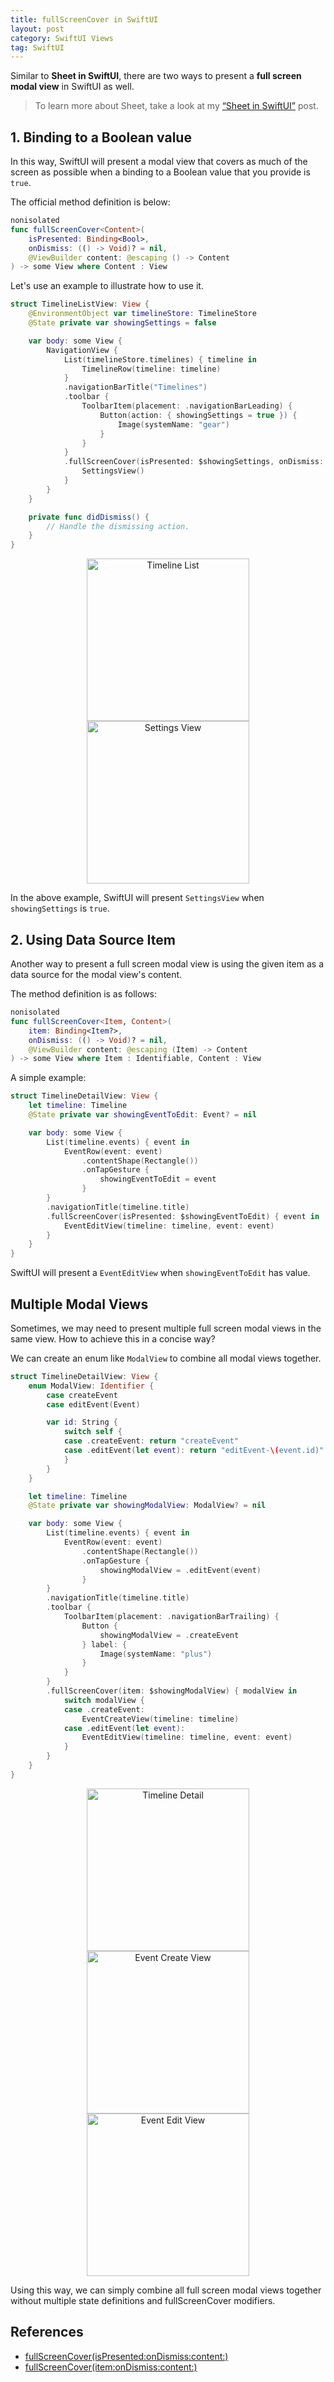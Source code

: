 ```yaml
---
title: fullScreenCover in SwiftUI
layout: post
category: SwiftUI Views
tag: SwiftUI
---
```


Similar to **Sheet in SwiftUI**, there are two ways to present a **full screen modal view** in SwiftUI as well.

> To learn more about Sheet, take a look at my [“Sheet in SwiftUI”](/posts/sheet-in-swiftui/) post.

## 1. Binding to a Boolean value

In this way, SwiftUI will present a modal view that covers as much of the screen as possible when a binding to a Boolean value that you provide is `true`.

The official method definition is below:

```swift
nonisolated
func fullScreenCover<Content>(
    isPresented: Binding<Bool>,
    onDismiss: (() -> Void)? = nil,
    @ViewBuilder content: @escaping () -> Content
) -> some View where Content : View
```

Let's use an example to illustrate how to use it.

```swift
struct TimelineListView: View {
    @EnvironmentObject var timelineStore: TimelineStore
    @State private var showingSettings = false

    var body: some View {
        NavigationView {
            List(timelineStore.timelines) { timeline in 
                TimelineRow(timeline: timeline)
            }
            .navigationBarTitle("Timelines")
            .toolbar {
                ToolbarItem(placement: .navigationBarLeading) {
                    Button(action: { showingSettings = true }) {
                        Image(systemName: "gear")
                    }
                }
            }
            .fullScreenCover(isPresented: $showingSettings, onDismiss: didDismiss) {
                SettingsView()
            }
        }
    }

    private func didDismiss() {
        // Handle the dismissing action.
    }
}
```

<div align="center">
  <img src="/assets/posts/timeline_list.png" alt="Timeline List" width="260"/>
  <img src="/assets/posts/settings_view_fullscreen.png" alt="Settings View" width="260"/>
</div>

In the above example, SwiftUI will present `SettingsView` when `showingSettings` is `true`.

## 2. Using Data Source Item

Another way to present a full screen modal view is using the given item as a data source for the modal view's content.

The method definition is as follows:

```swift
nonisolated
func fullScreenCover<Item, Content>(
    item: Binding<Item?>,
    onDismiss: (() -> Void)? = nil,
    @ViewBuilder content: @escaping (Item) -> Content
) -> some View where Item : Identifiable, Content : View
```

A simple example:

```swift
struct TimelineDetailView: View {
    let timeline: Timeline
    @State private var showingEventToEdit: Event? = nil

    var body: some View {
        List(timeline.events) { event in 
            EventRow(event: event)
                .contentShape(Rectangle())
                .onTapGesture {
                    showingEventToEdit = event
                }
        }
        .navigationTitle(timeline.title)
        .fullScreenCover(isPresented: $showingEventToEdit) { event in
            EventEditView(timeline: timeline, event: event)
        }
    }
}
```

SwiftUI will present a `EventEditView` when `showingEventToEdit` has value.

## Multiple Modal Views

Sometimes, we may need to present multiple full screen modal views in the same view. How to achieve this in a concise way? 

We can create an enum like `ModalView` to combine all modal views together.

```swift
struct TimelineDetailView: View {
    enum ModalView: Identifier {
        case createEvent
        case editEvent(Event)

        var id: String {
            switch self {
            case .createEvent: return "createEvent"
            case .editEvent(let event): return "editEvent-\(event.id)"
            }
        }
    }

    let timeline: Timeline
    @State private var showingModalView: ModalView? = nil

    var body: some View {
        List(timeline.events) { event in 
            EventRow(event: event)
                .contentShape(Rectangle())
                .onTapGesture {
                    showingModalView = .editEvent(event)
                }
        }
        .navigationTitle(timeline.title)
        .toolbar {
            ToolbarItem(placement: .navigationBarTrailing) {
                Button {
                    showingModalView = .createEvent
                } label: {
                    Image(systemName: "plus")
                }
            }
        }
        .fullScreenCover(item: $showingModalView) { modalView in
            switch modalView {
            case .createEvent: 
                EventCreateView(timeline: timeline)
            case .editEvent(let event): 
                EventEditView(timeline: timeline, event: event)
            }
        }
    }
}
```

<div align="center">
  <img src="/assets/posts/timeline_detail.png" alt="Timeline Detail" width="260"/>
  <img src="/assets/posts/event_create_view_fullscreen.png" alt="Event Create View" width="260"/>
  <img src="/assets/posts/event_edit_view_fullscreen.png" alt="Event Edit View" width="260"/>
</div>

Using this way, we can simply combine all full screen modal views together without multiple state definitions and fullScreenCover modifiers.

## References

- [fullScreenCover(isPresented:onDismiss:content:)](https://developer.apple.com/documentation/swiftui/view/fullscreencover(ispresented:ondismiss:content:))
- [fullScreenCover(item:onDismiss:content:)](https://developer.apple.com/documentation/swiftui/view/fullscreencover(item:ondismiss:content:))